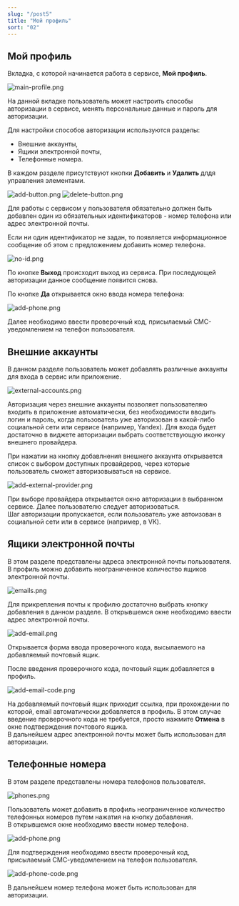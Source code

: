 ```yaml
---
slug: "/post5"
title: "Мой профиль"
sort: "02"
---
```


## Мой профиль
 
Вкладка, с которой начинается работа в сервисе, **Мой профиль**.

![main-profile.png](./images/main-profile.png "Внешний вид вкладки Мой профиль")

На данной вкладке пользователь может настроить способы авторизации в сервисе, менять персональные данные и пароль для авторизации.

Для настройки способов авторизации используются разделы: 
- Внешние аккаунты, 
- Ящики электронной почты, 
- Телефонные номера.

В каждом разделе присутствуют кнопки **Добавить** и **Удалить** длдя управления элементами.

![add-button.png](./images/add-button.png "Кнопка Добавить") ![delete-button.png](./images/delete-button.png "Кнопка Удалить")

Для работы с сервисом у пользователя обязательно должен быть добавлен один из обязательных идентификаторов - номер телефона или адрес электронной почты.  

Если ни один идентификатор не задан, то появляется информационное сообщение об этом с предложением добавить номер телефона.

![no-id.png](./images/no-id.png "Сообщение об отсутствии идентификаторов")

По кнопке **Выход** происходит выход из сервиса. При последующей авторизации данное сообщение появится снова.

По кнопке **Да** открывается окно ввода номера телефона:

![add-phone.png](./images/add-phone.png "Добавить номера телефона")

Далее необходимо ввести проверочный код, присылаемый СМС-уведомлением на телефон пользователя.

## Внешние аккаунты

В данном разделе пользователь может добавлять различные аккаунты для входа в сервис или приложение. 

![external-accounts.png](./images/external-accounts.png "Блок Внешние аккаунты")

Авторизация через внешние аккаунты позволяет пользователяю входить в приложение автоматически, без необходимости вводить логин и пароль, когда  пользователь уже авторизован в какой-либо социальной сети или сервисе (например, Yandex). Для входа будет достаточно  в виджете авторизации выбрать соответствующую иконку внешнего провайдера.  

При нажатии на кнопку добавлнения внешнего аккаунта открывается список с выбором доступных провайдеров, через которые пользователь сможет авторизовываться на сервисе.

![add-external-provider.png](./images/add-external-provider.png "Окно выбора внешнего провайдера")

При выборе провайдера открывается окно авторизации в выбранном сервисе. Далее пользователю следует авторизоваться.  
Шаг авторизации пропускается, если пользователь уже автоизован в социальной сети или в сервисе (например, в VK).
 
## Ящики электронной почты

В этом разделе  представлены адреса электронной почты пользователя. В профиль можно добавить неограниченное количество ящиков электронной почты.

 ![emails.png](./images/emails.png "Блок Ящики электронной почты")

 Для прикрепления почты к профилю достаточно выбрать кнопку добавления в данном разделе. В открывшемся окне необходимо ввести адрес электронной почты. 

 ![add-email.png](./images/add-email.png "Окно ввода email")

Открывается форма  ввода проверочного кода, высылаемого на добавляемый почтовый ящик.

После введения проверочного кода, почтовый ящик добавляется в профиль. 

![add-email-code.png](./images/add-email-code.png "Форма ввода кода подтверждения адреса электронной почты")

На добавляемый почтовый ящик приходит ссылка, при прохождении по которой, email автоматически добавляется в профиль. В этом случае введение проверочного кода не требуется, просто нажмите **Отмена** в окне подтверждения почтового ящика.  
В дальнейшем адрес электронной почты может быть использован для авторизации. 

## Телефонные номера

В этом разделе представлены номера телефонов пользователя. 

![phones.png](./images/phones.png "Блок Телефонные номера")

Пользователь может добавить в профиль неограниченное количество телефонных номеров путем нажатия на кнопку добавления.  
В открывшемся окне необходимо ввести номер телефона.

![add-phone.png](./images/add-phone.png "Окно ввода телефонного номера")

Для подтверждения необходимо ввести проверочный код, присылаемый СМС-уведомлением на телефон пользователя.

![add-phone-code.png](./images/add-phone-code.png "Форма подтверждения номера телефона")
 
В дальнейшем номер телефона может быть использован для авторизации.
